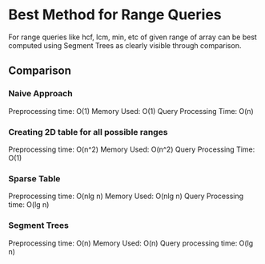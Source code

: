 # Best Method for Range Queries

For range queries like hcf, lcm, min, etc of given range of array can be best computed using Segment Trees as clearly visible through comparison.

## Comparison

### Naive Approach

Preprocessing time: O(1)
Memory Used: O(1)
Query Processing Time: O(n)

### Creating 2D table for all possible ranges

Preprocessing time: O(n^2)
Memory Used: O(n^2)
Query Processing Time: O(1)

### Sparse Table

Preprocessing time: O(nlg n)
Memory Used: O(nlg n)
Query Processing time: O(lg n)

### Segment Trees

Preprocessing time: O(n)
Memory Used: O(n)
Query processing time: O(lg n)
